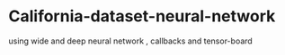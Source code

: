# California-dataset-neural-network
using wide and deep neural network , callbacks and tensor-board

